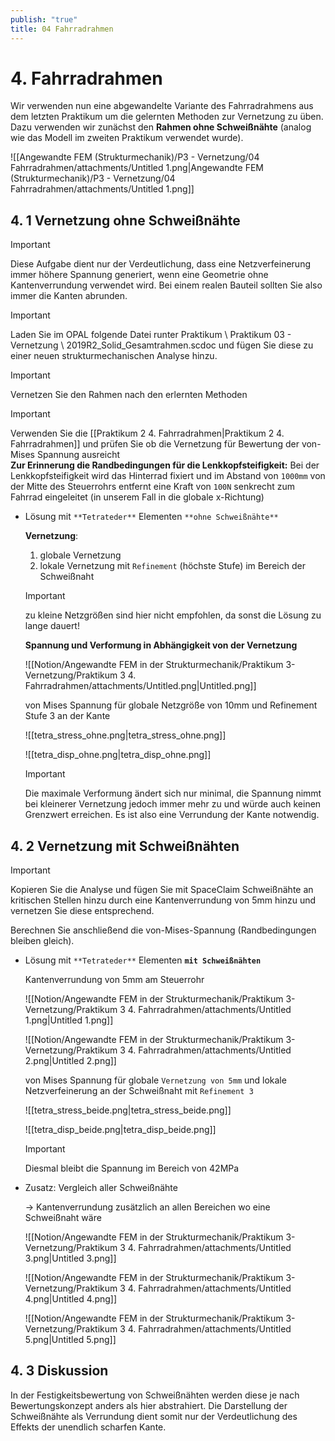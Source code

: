 ```yaml
---
publish: "true"
title: 04 Fahrradrahmen
---
```


# 4. Fahrradrahmen
Wir verwenden nun eine abgewandelte Variante des Fahrradrahmens aus dem letzten Praktikum um die gelernten Methoden zur Vernetzung zu üben.
Dazu verwenden wir zunächst den **Rahmen ohne Schweißnähte** (analog wie das Modell im zweiten Praktikum verwendet wurde).
  
![[Angewandte FEM (Strukturmechanik)/P3 - Vernetzung/04 Fahrradrahmen/attachments/Untitled 1.png|Angewandte FEM (Strukturmechanik)/P3 - Vernetzung/04 Fahrradrahmen/attachments/Untitled 1.png]]
  
## 4. 1 Vernetzung ohne Schweißnähte

> [!important]  
> Diese Aufgabe dient nur der Verdeutlichung, dass eine Netzverfeinerung immer höhere Spannung generiert, wenn eine Geometrie ohne Kantenverrundung verwendet wird. Bei einem realen Bauteil sollten Sie also immer die Kanten abrunden.  
  

> [!important]  
> Laden Sie im OPAL folgende Datei runter Praktikum \ Praktikum 03 - Vernetzung \ 2019R2_Solid_Gesamtrahmen.scdoc und fügen Sie diese zu einer neuen strukturmechanischen Analyse hinzu.  
  
> [!important]  
> Vernetzen Sie den Rahmen nach den erlernten Methoden  
  
> [!important]  
> Verwenden Sie die [[Praktikum 2 4. Fahrradrahmen|Praktikum 2 4. Fahrradrahmen]] und prüfen Sie ob die Vernetzung für Bewertung der von-Mises Spannung ausreicht  
**Zur Erinnerung die Randbedingungen für die Lenkkopfsteifigkeit:**
Bei der Lenkkopfsteifigkeit wird das Hinterrad fixiert und im Abstand von `1000mm` von der Mitte des Steuerrohrs entfernt eine Kraft von `100N` senkrecht zum Fahrrad eingeleitet (in unserem Fall in die globale x-Richtung)
  
- Lösung mit `**Tetrateder**` Elementen `**ohne Schweißnähte**`
    
    **Vernetzung**:
    
    1. globale Vernetzung
    2. lokale Vernetzung mit `Refinement` (höchste Stufe) im Bereich der Schweißnaht
    
      
    
    > [!important]  
    > zu kleine Netzgrößen sind hier nicht empfohlen, da sonst die Lösung zu lange dauert!  
    
      
    
    **Spannung und Verformung in Abhängigkeit von der Vernetzung**
    
    ![[Notion/Angewandte FEM in der Strukturmechanik/Praktikum 3- Vernetzung/Praktikum 3 4. Fahrradrahmen/attachments/Untitled.png|Untitled.png]]
    
    von Mises Spannung für globale Netzgröße von 10mm und Refinement Stufe 3 an der Kante
    
    ![[tetra_stress_ohne.png|tetra_stress_ohne.png]]
    
    ![[tetra_disp_ohne.png|tetra_disp_ohne.png]]
    
    > [!important]  
    > Die maximale Verformung ändert sich nur minimal, die Spannung nimmt bei kleinerer Vernetzung jedoch immer mehr zu und würde auch keinen Grenzwert erreichen. Es ist also eine Verrundung der Kante notwendig.  
    
      
    
      
    
## 4. 2 Vernetzung mit Schweißnähten
  

> [!important]  
> Kopieren Sie die Analyse und fügen Sie mit SpaceClaim Schweißnähte an kritischen Stellen hinzu durch eine Kantenverrundung von 5mm hinzu und vernetzen Sie diese entsprechend.  
  
Berechnen Sie anschließend die von-Mises-Spannung (Randbedingungen bleiben gleich).  
  
- Lösung mit `**Tetrateder**` Elementen **`mit Schweißnähten`**
    
    Kantenverrundung von 5mm am Steuerrohr
    
    ![[Notion/Angewandte FEM in der Strukturmechanik/Praktikum 3- Vernetzung/Praktikum 3 4. Fahrradrahmen/attachments/Untitled 1.png|Untitled 1.png]]
    
    ![[Notion/Angewandte FEM in der Strukturmechanik/Praktikum 3- Vernetzung/Praktikum 3 4. Fahrradrahmen/attachments/Untitled 2.png|Untitled 2.png]]
    
    von Mises Spannung für globale `Vernetzung von 5mm` und lokale Netzverfeinerung an der Schweißnaht mit `Refinement 3`
    
    ![[tetra_stress_beide.png|tetra_stress_beide.png]]
    
    ![[tetra_disp_beide.png|tetra_disp_beide.png]]
    
      
    
    > [!important]  
    > Diesmal bleibt die Spannung im Bereich von 42MPa  
    
- Zusatz: Vergleich aller Schweißnähte
    
    → Kantenverrundung zusätzlich an allen Bereichen wo eine Schweißnaht wäre
    
    ![[Notion/Angewandte FEM in der Strukturmechanik/Praktikum 3- Vernetzung/Praktikum 3 4. Fahrradrahmen/attachments/Untitled 3.png|Untitled 3.png]]
    
    ![[Notion/Angewandte FEM in der Strukturmechanik/Praktikum 3- Vernetzung/Praktikum 3 4. Fahrradrahmen/attachments/Untitled 4.png|Untitled 4.png]]
    
    ![[Notion/Angewandte FEM in der Strukturmechanik/Praktikum 3- Vernetzung/Praktikum 3 4. Fahrradrahmen/attachments/Untitled 5.png|Untitled 5.png]]
    
      
    
  
## 4. 3 Diskussion
  
In der Festigkeitsbewertung von Schweißnähten werden diese je nach Bewertungskonzept anders als hier abstrahiert. Die Darstellung der Schweißnähte als Verrundung dient somit nur der Verdeutlichung des Effekts der unendlich scharfen Kante.
